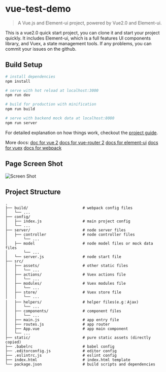 # vue-test-demo

> A Vue.js and Element-ui project, powered by Vue2.0 and Element-ui.

This is a vue2.0 quick start project, you can clone it and start your project quickly. It includes Element-ui, which is a full features UI components library, and Vuex, a state management tools. If any problems, you can commit your issues on the github.

## Build Setup

``` bash
# install dependencies
npm install

# serve with hot reload at localhost:3000
npm run dev

# build for production with minification
npm run build

# serve with backend mock data at localhost:8080
npm run server

```

For detailed explanation on how things work, checkout the
[project guide](http://vuejs-templates.github.io/webpack/).

More docs:
[doc for vue 2](http://vuejs.org/guide/)
[docs for vue-router 2](http://router.vuejs.org/en/index.html)
[docs for element-ui](http://element.eleme.io)
[docs for vuex](http://vuex.vuejs.org/en/index.html)
[docs for webpack](https://webpack.js.org)

## Page Screen Shot
![Screen Shot](http://7xqacx.com1.z0.glb.clouddn.com/backend_managment.png)

## Project Structure
```
.
├── build/                        # webpack config files
│   └── ...
├── config/
│   ├── index.js                  # main project config
│   └── ...
├── server/                       # node server files
│   ├── controller                # node controller files
│       └── ...
│   ├── model                     # node model files or mock data files
│       └── ...
│   └── server.js                 # node start file
├── src/
│   ├── assets/                   # other static files
│   │   └── ...
│   ├── actions/                  # Vuex actions file
│   │   └── ...
│   ├── modules/                  # Vuex modules file
│   │   └── ...
│   ├── store/                    # Vuex store file
│   │   └── ...
│   ├── helpers/                  # helper files(e.g：Ajax)
│   │   └── ...
│   ├── components/               # component files
│   │   └── ...
│   ├── main.js                   # app entry file
│   ├── routes.js                 # app router
│   ├── App.vue                   # app main component
│   └── ...
├── static/                       # pure static assets (directly copied)
├── .babelrc                      # babel config
├── .editorconfig.js              # editor config
├── .eslintrc.js                  # eslint config
├── index.html                    # index.html template
└── package.json                  # build scripts and dependencies

```

